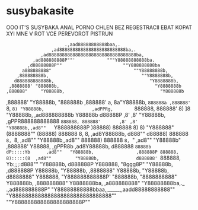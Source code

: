 # susybakasite
OOO  IT'S SUSYBAKA ANAL PORNO CHLEN BEZ REGESTRACII EBAT KOPAT XYI MNE V ROT VCE PEREVOROT PISTRUN

                          .,aad88888888888baa,.
                     ,ad8888888888888888888888888ba,.
                 ,ad888888888888888888888888888888888ba,
              ,ad888888888P""'            """Y88888888888ba.
            ,d88888888P""                       ""Y888888888ba
          a888888888"                               ""Y88888888b,
        ,888888888b,                                   ""Y8888888b,
       d888888888888b,                                    "Y8888888b,
     ,8888888' "888888b,                                    "Y8888888b
    ,888888"     "Y88888b,                                    "Y888888b
   ,888888'        "Y88888b,                                    "888888b
  ,888888'     a,  8a"Y88888b,                                   `888888a
 ,888888'      `8, `8) "Y88888b,                  ,adPPRg,        `888888,
 888888'        8)  ]8   "Y88888b,            ,ad888888888b        Y88888b
d88888P        ,8' ,8'     "Y88888b,      ,gPPR888888888888        `888888,
888888'       ,8' ,8'        "Y88888b,,ad8""   `Y888888888P         )88888)
888888        8)  8)           "Y888888"        (8888888""          (88888)
888888        8,  8,          ,ad8Y88888b,      d888""              d88888)
888888        `8, `8,     ,ad8""   "Y88888b,,ad8""                  888888)
888888         `8, `" ,ad8""         "Y88888b"                     ,888888'
Y88888,           ,gPPR8b           ,ad8Y88888b,                   d888888
`88888b          dP:::::Yb      ,ad8""   "Y88888b,                ,888888P
 888888,         8):::::(8  ,ad8""         "Y88888b,              d888888'
 `888888,        Yb:;;;:d888""               "Y88888b,           d888888P
  Y888888,        "8ggg8P"                     "Y88888b,       ,d888888P
   Y88888b,                                      "Y88888b,    ,8888888"
    Y88888b,                                       "Y88888b, d8888888"
     Y888888,                                        "Y888888888888P'
      "888888b,                                        "8888888888"
        Y888888b,                                     ,888888888"
          Y8888888ba,                              ,a888888888"
            "Y88888888ba,._                   .,ad888888888P"
               "Y88888888888bbaa,,_____,,aadd88888888888""
                   "Y8888888888888888888888888888888""  
                       ""Y888888888888888888888P""     
